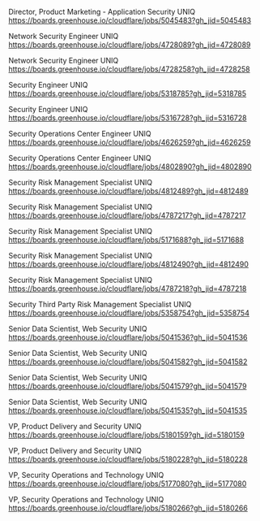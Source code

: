 Director, Product Marketing - Application Security  UNIQ https://boards.greenhouse.io/cloudflare/jobs/5045483?gh_jid=5045483

Network Security Engineer UNIQ https://boards.greenhouse.io/cloudflare/jobs/4728089?gh_jid=4728089

Network Security Engineer UNIQ https://boards.greenhouse.io/cloudflare/jobs/4728258?gh_jid=4728258

Security Engineer UNIQ https://boards.greenhouse.io/cloudflare/jobs/5318785?gh_jid=5318785

Security Engineer UNIQ https://boards.greenhouse.io/cloudflare/jobs/5316728?gh_jid=5316728

Security Operations Center Engineer UNIQ https://boards.greenhouse.io/cloudflare/jobs/4626259?gh_jid=4626259

Security Operations Center Engineer UNIQ https://boards.greenhouse.io/cloudflare/jobs/4802890?gh_jid=4802890

Security Risk Management Specialist UNIQ https://boards.greenhouse.io/cloudflare/jobs/4812489?gh_jid=4812489

Security Risk Management Specialist UNIQ https://boards.greenhouse.io/cloudflare/jobs/4787217?gh_jid=4787217

Security Risk Management Specialist UNIQ https://boards.greenhouse.io/cloudflare/jobs/5171688?gh_jid=5171688

Security Risk Management Specialist UNIQ https://boards.greenhouse.io/cloudflare/jobs/4812490?gh_jid=4812490

Security Risk Management Specialist UNIQ https://boards.greenhouse.io/cloudflare/jobs/4787218?gh_jid=4787218

Security Third Party Risk Management Specialist UNIQ https://boards.greenhouse.io/cloudflare/jobs/5358754?gh_jid=5358754

Senior Data Scientist, Web Security UNIQ https://boards.greenhouse.io/cloudflare/jobs/5041536?gh_jid=5041536

Senior Data Scientist, Web Security UNIQ https://boards.greenhouse.io/cloudflare/jobs/5041582?gh_jid=5041582

Senior Data Scientist, Web Security UNIQ https://boards.greenhouse.io/cloudflare/jobs/5041579?gh_jid=5041579

Senior Data Scientist, Web Security UNIQ https://boards.greenhouse.io/cloudflare/jobs/5041535?gh_jid=5041535

VP, Product Delivery and Security UNIQ https://boards.greenhouse.io/cloudflare/jobs/5180159?gh_jid=5180159

VP, Product Delivery and Security UNIQ https://boards.greenhouse.io/cloudflare/jobs/5180228?gh_jid=5180228

VP, Security Operations and Technology  UNIQ https://boards.greenhouse.io/cloudflare/jobs/5177080?gh_jid=5177080

VP, Security Operations and Technology  UNIQ https://boards.greenhouse.io/cloudflare/jobs/5180266?gh_jid=5180266


